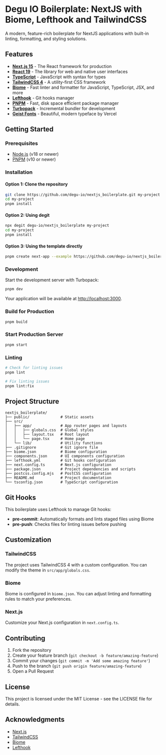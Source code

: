 # Degu IO Boilerplate: NextJS with Biome, Lefthook and TailwindCSS

A modern, feature-rich boilerplate for NextJS applications with built-in linting, formatting, and styling solutions.

## Features

- **[Next.js 15](https://nextjs.org/)** - The React framework for production
- **[React 19](https://react.dev/)** - The library for web and native user interfaces
- **[TypeScript](https://www.typescriptlang.org/)** - JavaScript with syntax for types
- **[TailwindCSS 4](https://tailwindcss.com/)** - A utility-first CSS framework
- **[Biome](https://biomejs.dev/)** - Fast linter and formatter for JavaScript, TypeScript, JSX, and more
- **[Lefthook](https://github.com/evilmartians/lefthook)** - Git hooks manager
- **[PNPM](https://pnpm.io/)** - Fast, disk space efficient package manager
- **[Turbopack](https://turbo.build/pack)** - Incremental bundler for development
- **[Geist Fonts](https://vercel.com/font/geist)** - Beautiful, modern typeface by Vercel

## Getting Started

### Prerequisites

- [Node.js](https://nodejs.org/) (v18 or newer)
- [PNPM](https://pnpm.io/) (v10 or newer)

### Installation

#### Option 1: Clone the repository

```bash
git clone https://github.com/degu-io/nextjs_boilerplate.git my-project
cd my-project
pnpm install
```

#### Option 2: Using degit

```bash
npx degit degu-io/nextjs_boilerplate my-project
cd my-project
pnpm install
```

#### Option 3: Using the template directly

```bash
pnpm create next-app --example https://github.com/degu-io/nextjs_boilerplate my-project
```

### Development

Start the development server with Turbopack:

```bash
pnpm dev
```

Your application will be available at [http://localhost:3000](http://localhost:3000).

### Build for Production

```bash
pnpm build
```

### Start Production Server

```bash
pnpm start
```

### Linting

```bash
# Check for linting issues
pnpm lint

# Fix linting issues
pnpm lint:fix
```

## Project Structure

```
nextjs_boilerplate/
├── public/              # Static assets
├── src/
│   ├── app/             # App router pages and layouts
│   │   ├── globals.css  # Global styles
│   │   ├── layout.tsx   # Root layout
│   │   └── page.tsx     # Home page
│   └── lib/             # Utility functions
├── .gitignore           # Git ignore file
├── biome.json           # Biome configuration
├── components.json      # UI components configuration
├── lefthook.yml         # Git hooks configuration
├── next.config.ts       # Next.js configuration
├── package.json         # Project dependencies and scripts
├── postcss.config.mjs   # PostCSS configuration
├── README.md            # Project documentation
└── tsconfig.json        # TypeScript configuration
```

## Git Hooks

This boilerplate uses Lefthook to manage Git hooks:

- **pre-commit**: Automatically formats and lints staged files using Biome
- **pre-push**: Checks files for linting issues before pushing

## Customization

### TailwindCSS

The project uses TailwindCSS 4 with a custom configuration. You can modify the theme in `src/app/globals.css`.

### Biome

Biome is configured in `biome.json`. You can adjust linting and formatting rules to match your preferences.

### Next.js

Customize your Next.js configuration in `next.config.ts`.

## Contributing

1. Fork the repository
2. Create your feature branch (`git checkout -b feature/amazing-feature`)
3. Commit your changes (`git commit -m 'Add some amazing feature'`)
4. Push to the branch (`git push origin feature/amazing-feature`)
5. Open a Pull Request

## License

This project is licensed under the MIT License - see the LICENSE file for details.

## Acknowledgments

- [Next.js](https://nextjs.org/)
- [TailwindCSS](https://tailwindcss.com/)
- [Biome](https://biomejs.dev/)
- [Lefthook](https://github.com/evilmartians/lefthook)
